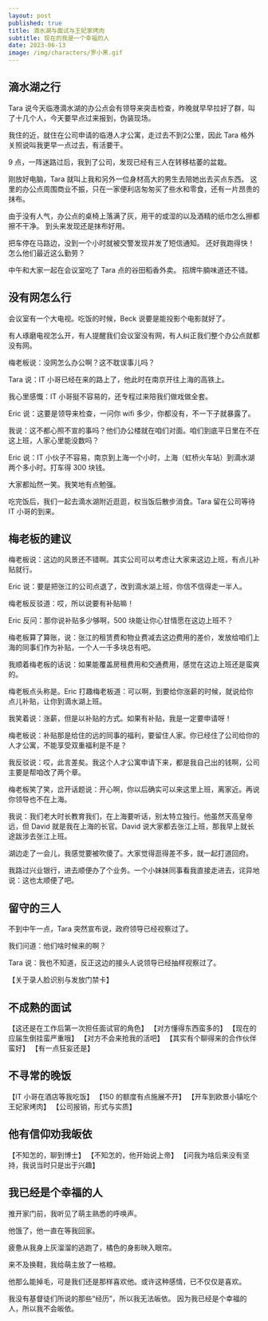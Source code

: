 ```yaml
---
layout: post
published: true
title: 滴水湖与面试与王妃家烤肉
subtitle: 现在的我是一个幸福的人
date: 2023-06-13
image: /img/characters/罗小黑.gif
---
```



## 滴水湖之行

Tara 说今天临港滴水湖的办公点会有领导来突击检查，昨晚就早早拉好了群，叫了十几个人，今天要早点过来报到，伪装现场。

我住的近，就住在公司申请的临港人才公寓，走过去不到2公里，因此 Tara 格外关照说叫我更早一点过去，有活要干。

9 点，一阵迷路过后，我到了公司，发现已经有三人在转移枯萎的盆栽。

刚放好电脑，Tara 就叫上我和另外一位身材高大的男生去陪她出去买点东西。
这里的办公点周围商业不振，只在一家便利店匆匆买了些水和零食，还有一片昂贵的抹布。

由于没有人气，办公点的桌椅上落满了灰，用干的或湿的以及酒精的纸巾怎么擦都擦不干净。
到头来发现还是抹布好用。

把车停在马路边，没到一个小时就被交警发现并发了短信通知。
还好我跑得快！
怎么他们最近这么勤劳？

中午和大家一起在会议室吃了 Tara 点的谷田稻香外卖。
招牌牛腩味道还不错。

## 没有网怎么行

会议室有一个大电视。吃饭的时候，Beck 说要是能投影个电影就好了。

有人琢磨电视怎么开，有人提醒我们会议室没有网，有人纠正我们整个办公点就都没有网。

梅老板说：没网怎么办公啊？这不耽误事儿吗？

Tara 说：IT 小哥已经在来的路上了，他此时在南京开往上海的高铁上。

我心里感慨：IT 小哥挺不容易的，还专程过来陪我们做戏做全套。

Eric 说：这要是领导来检查，一问你 wifi 多少，你都没有，不一下子就暴露了。

我说：这不都心照不宣的事吗？他们办公楼就在咱们对面。咱们到底平日里在不在这上班，人家心里能没数吗？

Eric 说：IT 小伙子不容易，南京到上海一个小时，上海（虹桥火车站）到滴水湖两个多小时。打车得 300 块钱。

大家都灿然一笑。我笑地有点勉强。

吃完饭后，我们一起去滴水湖附近逛逛，权当饭后散步消食。Tara 留在公司等待 IT 小哥的到来。

## 梅老板的建议

梅老板说：这边的风景还不错啊。其实公司可以考虑让大家来这边上班，有点儿补贴就行。

Eric 说：要是把张江的公司点退了，改到滴水湖上班，你信不信得走一半人。

梅老板反驳道：哎，所以说要有补贴嘛！

Eric 反问：那你说补贴多少够啊，500 块能让你心甘情愿在这边上班不？

梅老板算了算账，说：张江的租赁费和物业费减去这边费用的差价，发放给咱们上海的同事们作为补贴，一个人一千多块总有吧。

我顺着梅老板的话说：如果能覆盖房租费用和交通费用，感觉在这边上班还是蛮爽的。

梅老板点头称是。Eric 打趣梅老板道：可以啊，到要给你涨薪的时候，就说给你点儿补贴，让你到滴水湖上班。

我笑着说：涨薪，但是以补贴的方式。如果有补贴，我是一定要申请呀！

梅老板说：补贴那是给住的远的同事的福利，要留住人家。你已经住了公司给你的人才公寓，不能享受双重福利是不是？

我反驳说：哎，此言差矣。我这个人才公寓申请下来，都是我自己出的钱啊，公司主要是帮咱改了两个章。

梅老板笑了笑，岔开话题说：开心啊，你以后确实可以来这里上班，离家近。再说你领导也不在上海。

我说：我们老大时长教育我们，在上海要听话，别太特立独行。他虽然天高皇帝远，但 David 就是我在上海的长官。David 说大家都去张江上班，那我早上就长途跋涉去张江上班。

湖边走了一会儿，我感觉要被吹傻了。大家觉得逛得差不多，就一起打道回府。

我路过兴业银行，进去顺便办了个业务。一个小妹妹同事看我直接走进去，诧异地说：这也太顺便了吧。

## 留守的三人

不到中午一点，Tara 突然宣布说，政府领导已经视察过了。

我们问道：他们啥时候来的啊？

Tara 说：我也不知道，反正这边的接头人说领导已经抽样视察过了。

【关于录人脸识别与发放门禁卡】

## 不成熟的面试

【这还是在工作后第一次担任面试官的角色】
【对方懂得东西蛮多的】
【现在的应届生倒挂蛮严重哦】
【对方不会来抢我的活吧】
【其实有个聊得来的合作伙伴蛮好】
【有一点狂妄还是】

## 不寻常的晚饭

【IT 小哥在酒店等我吃饭】
【150 的额度有点施展不开】
【开车到欧景小镇吃个王妃家烤肉】
【公司报销，形式与实质】

## 他有信仰劝我皈依

【不知怎的，聊到博士】
【不知怎的，他开始说上帝】
【问我为啥后来没有坚持，我说当时只是出于兴趣】

## 我已经是个幸福的人

推开家门前，我听见了萌主熟悉的呼唤声。

他饿了，他一直在等我回家。

疲惫从我身上灰溜溜的逃跑了，橘色的身影映入眼帘。

来不及换鞋，我给萌主放了一格粮。

他那么能掉毛，可是我们还是那样喜欢他。或许这种感情，已不仅仅是喜欢。

我没有基督徒们所说的那些“经历”，所以我无法皈依。
因为我已经是个幸福的人，所以我不会皈依。

<!-- UY BEGIN -->
<div id="uyan_frame"></div>
<script type="text/javascript" src="http://v2.uyan.cc/code/uyan.js"></script>
<!-- UY END -->

